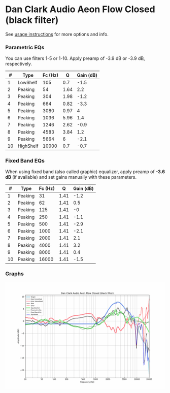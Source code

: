 # Dan Clark Audio Aeon Flow Closed (black filter)
See [usage instructions](https://github.com/jaakkopasanen/AutoEq#usage) for more options and info.

### Parametric EQs
You can use filters 1-5 or 1-10. Apply preamp of -3.9 dB or -3.9 dB, respectively.

|   # | Type      |   Fc (Hz) |    Q |   Gain (dB) |
|-----|-----------|-----------|------|-------------|
|   1 | LowShelf  |       105 | 0.7  |        -1.5 |
|   2 | Peaking   |        54 | 1.64 |         2.2 |
|   3 | Peaking   |       304 | 1.98 |        -1.2 |
|   4 | Peaking   |       664 | 0.82 |        -3.3 |
|   5 | Peaking   |      3080 | 0.97 |         4   |
|   6 | Peaking   |      1036 | 5.96 |         1.4 |
|   7 | Peaking   |      1246 | 2.62 |        -0.9 |
|   8 | Peaking   |      4583 | 3.84 |         1.2 |
|   9 | Peaking   |      5664 | 6    |        -2.1 |
|  10 | HighShelf |     10000 | 0.7  |        -0.7 |

### Fixed Band EQs
When using fixed band (also called graphic) equalizer, apply preamp of **-3.6 dB** (if available) and set gains manually with these parameters.

|   # | Type    |   Fc (Hz) |    Q |   Gain (dB) |
|-----|---------|-----------|------|-------------|
|   1 | Peaking |        31 | 1.41 |        -1.2 |
|   2 | Peaking |        62 | 1.41 |         0.5 |
|   3 | Peaking |       125 | 1.41 |        -0   |
|   4 | Peaking |       250 | 1.41 |        -1.1 |
|   5 | Peaking |       500 | 1.41 |        -2.9 |
|   6 | Peaking |      1000 | 1.41 |        -2.1 |
|   7 | Peaking |      2000 | 1.41 |         2.1 |
|   8 | Peaking |      4000 | 1.41 |         3.2 |
|   9 | Peaking |      8000 | 1.41 |         0.4 |
|  10 | Peaking |     16000 | 1.41 |        -1.5 |

### Graphs
![](./Dan%20Clark%20Audio%20Aeon%20Flow%20Closed%20(black%20filter).png)
